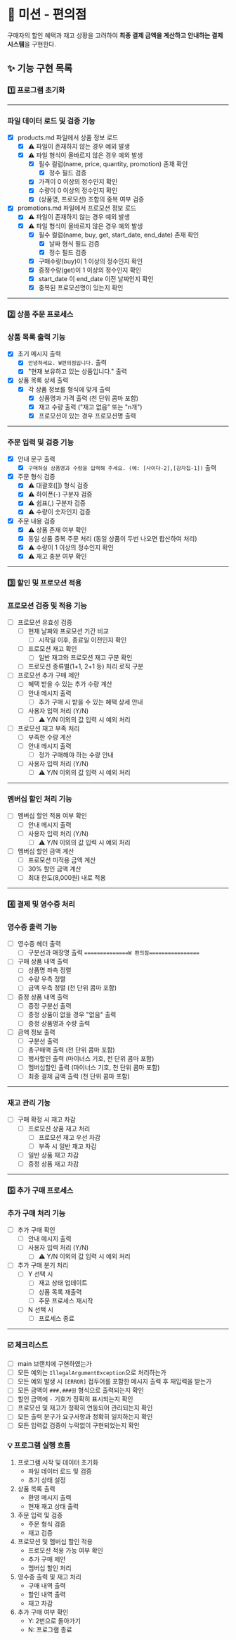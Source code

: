# 🛒 미션 - 편의점

구매자의 할인 혜택과 재고 상황을 고려하여 **최종 결제 금액을 계산하고 안내하는 결제 시스템**을 구현한다.

## ✨ 기능 구현 목록

### 1️⃣ 프로그램 초기화

---

### 파일 데이터 로드 및 검증 기능

+ [x] products.md 파일에서 상품 정보 로드
    + [x] ⚠️ 파일이 존재하지 않는 경우 예외 발생
    + [x] ⚠️ 파일 형식이 올바르지 않은 경우 예외 발생
        + [x] 필수 컬럼(name, price, quantity, promotion) 존재 확인
            + [x] 정수 필드 검증
        + [x] 가격이 0 이상의 정수인지 확인
        + [x] 수량이 0 이상의 정수인지 확인
        + [x] (상품명, 프로모션) 조합의 중복 여부 검증

+ [x] promotions.md 파일에서 프로모션 정보 로드
    + [x] ⚠️ 파일이 존재하지 않는 경우 예외 발생
    + [x] ⚠️ 파일 형식이 올바르지 않은 경우 예외 발생
        + [x] 필수 컬럼(name, buy, get, start_date, end_date) 존재 확인
            + [x] 날짜 형식 필드 검증
            + [x] 정수 필드 검증
        + [x] 구매수량(buy)이 1 이상의 정수인지 확인
        + [x] 증정수량(get)이 1 이상의 정수인지 확인
        + [x] start_date 이 end_date 이전 날짜인지 확인
        + [x] 중복된 프로모션명이 있는지 확인

---

### 2️⃣ 상품 주문 프로세스

### 상품 목록 출력 기능

+ [x] 초기 메시지 출력
    + [x] `안녕하세요. W편의점입니다.` 출력
    + [x] "현재 보유하고 있는 상품입니다." 출력
+ [x] 상품 목록 상세 출력
    + [x] 각 상품 정보를 형식에 맞게 출력
        + [x] 상품명과 가격 출력 (천 단위 콤마 포함)
        + [x] 재고 수량 출력 ("재고 없음" 또는 "n개")
        + [x] 프로모션이 있는 경우 프로모션명 출력

---

### 주문 입력 및 검증 기능

+ [x] 안내 문구 출력
    + [x] `구매하실 상품명과 수량을 입력해 주세요. (예: [사이다-2],[감자칩-1])` 출력
+ [x] 주문 형식 검증
    + [x] ⚠️ 대괄호([]) 형식 검증
    + [x] ⚠️ 하이픈(-) 구분자 검증
    + [x] ⚠️ 쉼표(,) 구분자 검증
    + [x] ⚠️ 수량이 숫자인지 검증
+ [x] 주문 내용 검증
    + [x] ⚠️ 상품 존재 여부 확인
    + [x] 동일 상품 중복 주문 처리 (동일 상품이 두번 나오면 합산하여 처리)
    + [x] ⚠️ 수량이 1 이상의 정수인지 확인
    + [x] ⚠️ 재고 충분 여부 확인

---

### 3️⃣ 할인 및 프로모션 적용

### 프로모션 검증 및 적용 기능

+ [ ] 프로모션 유효성 검증
    + [ ] 현재 날짜와 프로모션 기간 비교
        + [ ] 시작일 이후, 종료일 이전인지 확인
    + [ ] 프로모션 재고 확인
        + [ ] 일반 재고와 프로모션 재고 구분 확인
    + [ ] 프로모션 종류별(1+1, 2+1 등) 처리 로직 구분

+ [ ] 프로모션 추가 구매 제안
    + [ ] 혜택 받을 수 있는 추가 수량 계산
    + [ ] 안내 메시지 출력
        + [ ] 추가 구매 시 받을 수 있는 혜택 상세 안내
    + [ ] 사용자 입력 처리 (Y/N)
        + [ ] ⚠️ Y/N 이외의 값 입력 시 예외 처리

+ [ ] 프로모션 재고 부족 처리
    + [ ] 부족한 수량 계산
    + [ ] 안내 메시지 출력
        + [ ] 정가 구매해야 하는 수량 안내
    + [ ] 사용자 입력 처리 (Y/N)
        + [ ] ⚠️ Y/N 이외의 값 입력 시 예외 처리

---

### 멤버십 할인 처리 기능

+ [ ] 멤버십 할인 적용 여부 확인
    + [ ] 안내 메시지 출력
    + [ ] 사용자 입력 처리 (Y/N)
        + [ ] ⚠️ Y/N 이외의 값 입력 시 예외 처리

+ [ ] 멤버십 할인 금액 계산
    + [ ] 프로모션 미적용 금액 계산
    + [ ] 30% 할인 금액 계산
    + [ ] 최대 한도(8,000원) 내로 적용

---

### 4️⃣ 결제 및 영수증 처리

### 영수증 출력 기능

+ [ ] 영수증 헤더 출력
    + [ ] 구분선과 매장명 출력 `==============W 편의점================`

+ [ ] 구매 상품 내역 출력
    + [ ] 상품명 좌측 정렬
    + [ ] 수량 우측 정렬
    + [ ] 금액 우측 정렬 (천 단위 콤마 포함)

+ [ ] 증정 상품 내역 출력
    + [ ] 증정 구분선 출력
    + [ ] 증정 상품이 없을 경우 "없음" 출력
    + [ ] 증정 상품명과 수량 출력

+ [ ] 금액 정보 출력
    + [ ] 구분선 출력
    + [ ] 총구매액 출력 (천 단위 콤마 포함)
    + [ ] 행사할인 출력 (마이너스 기호, 천 단위 콤마 포함)
    + [ ] 멤버십할인 출력 (마이너스 기호, 천 단위 콤마 포함)
    + [ ] 최종 결제 금액 출력 (천 단위 콤마 포함)

---

### 재고 관리 기능

+ [ ] 구매 확정 시 재고 차감
    + [ ] 프로모션 상품 재고 처리
        + [ ] 프로모션 재고 우선 차감
        + [ ] 부족 시 일반 재고 차감
    + [ ] 일반 상품 재고 차감
    + [ ] 증정 상품 재고 차감

---

### 5️⃣ 추가 구매 프로세스

### 추가 구매 처리 기능

+ [ ] 추가 구매 확인
    + [ ] 안내 메시지 출력
    + [ ] 사용자 입력 처리 (Y/N)
        + [ ] ⚠️ Y/N 이외의 값 입력 시 예외 처리

+ [ ] 추가 구매 분기 처리
    + [ ] Y 선택 시
        + [ ] 재고 상태 업데이트
        + [ ] 상품 목록 재출력
        + [ ] 주문 프로세스 재시작
    + [ ] N 선택 시
        + [ ] 프로세스 종료

---

### ☑️ 체크리스트

- [ ] main 브랜치에 구현하였는가
- [ ] 모든 예외는 `IllegalArgumentException`으로 처리하는가
- [ ] 모든 예외 발생 시 `[ERROR]` 접두어를 포함한 메시지 출력 후 재입력을 받는가
- [ ] 모든 금액이 `###,###원` 형식으로 출력되는지 확인
- [ ] 할인 금액에 `-` 기호가 정확히 표시되는지 확인
- [ ] 프로모션 및 재고가 정확히 연동되어 관리되는지 확인
- [ ] 모든 출력 문구가 요구사항과 정확히 일치하는지 확인
- [ ] 모든 입력값 검증이 누락없이 구현되었는지 확인

### 💡 프로그램 실행 흐름

1. 프로그램 시작 및 데이터 초기화
    - 파일 데이터 로드 및 검증
    - 초기 상태 설정
2. 상품 목록 출력
    - 환영 메시지 출력
    - 현재 재고 상태 출력
3. 주문 입력 및 검증
    - 주문 형식 검증
    - 재고 검증
4. 프로모션 및 멤버십 할인 적용
    - 프로모션 적용 가능 여부 확인
    - 추가 구매 제안
    - 멤버십 할인 처리
5. 영수증 출력 및 재고 처리
    - 구매 내역 출력
    - 할인 내역 출력
    - 재고 차감
6. 추가 구매 여부 확인
    - Y: 2번으로 돌아가기
    - N: 프로그램 종료